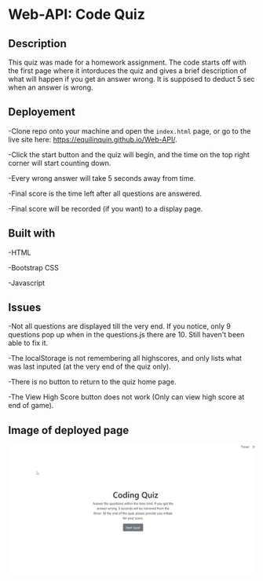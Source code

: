 # Web-API: Code Quiz

## Description

This quiz was made for a homework assignment.  The code starts off with the first page where it intorduces the quiz and gives a brief description of what will happen if you get an answer wrong.  It is supposed to deduct 5 sec when an answer is wrong.

## Deployement

-Clone repo onto your machine and open the `index.html` page, or go to the live site here: https://equilinquin.github.io/Web-API/.

-Click the start button and the quiz will begin, and the time on the top right corner will start counting down.

-Every wrong answer will take 5 seconds away from time.

-Final score is the time left after all questions are answered.

-Final score will be recorded (if you want) to a display page.

## Built with

-HTML

-Bootstrap CSS

-Javascript

## Issues

-Not all questions are displayed till the very end.  If you notice, only 9 questions pop up when in the questions.js there are 10.  Still haven't been able to fix it.

-The localStorage is not remembering all highscores, and only lists what was last inputed (at the very end of the quiz only).

-There is no button to return to the quiz home page.

-The View High Score button does not work (Only can view high score at end of game).

## Image of deployed page

![Sample Image](./images/Coding-quiz.png)